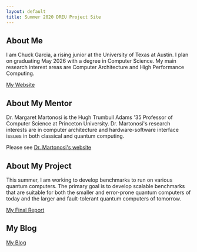 ```yaml
---
layout: default
title: Summer 2020 DREU Project Site
---
```


## About Me

I am Chuck Garcia, a rising junior at the University of Texas at Austin. I plan on graduating May 2026 with a degree in Computer Science. My main research interest areas are Computer Architecture and High Performance Computing.

[My Website](https://www.cs.utexas.edu/~chuckg/)

## About My Mentor

Dr. Margaret Martonosi is the Hugh Trumbull Adams '35 Professor of Computer Science at Princeton University. Dr. Martonosi's research interests are in computer architecture and hardware-software interface issues in both classical and quantum computing.

Please see [Dr. Martonosi's website](https://www.princeton.edu/~mrm/)

## About My Project

This summer, I am working to develop benchmarks to run on various quantum computers. The primary goal is to develop scalable benchmarks that are suitable for both the smaller and error-prone quantum computers of today and the larger and fault-tolerant quantum computers of tomorrow.



[My Final Report](files/finalreport.pdf)

## My Blog
[My Blog](blog.html)
